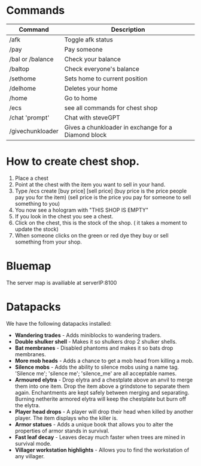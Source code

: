 # Commands
| Command      | Description |
| ----------- | ----------- |
| /afk   | Toggle afk status|
| /pay      | Pay someone |
| /bal or /balance   | Check your balance|
| /baltop   | Check everyone's balance|
| /sethome   | Sets home to current position|
| /delhome   | Deletes your home|
| /home   | Go to home|
| /ecs   | see all commands for chest shop|
| /chat 'prompt'   | Chat with steveGPT|
| /givechunkloader  | Gives a chunkloader in exchange for a Diamond block|

# How to create chest shop.
1. Place a chest
2. Point at the chest with the item you want to sell in your hand.
3. Type /ecs create [buy price] [sell price] (buy price is the price people pay you for the item) (sell price is the price you pay for someone to sell something to you)
4. You now see a hologram with "THIS SHOP IS EMPTY"
5. If you look in the chest you see a chest.
6. Click on the chest, this is the stock of the shop. ( it takes a moment to update the stock)
7. When someone clicks on the green or red dye they buy or sell something from your shop.

# Bluemap
The server map is availiable at serverIP:8100

# Datapacks
We have the following datapacks installed:

* **Wandering trades** - Adds miniblocks to wandering traders.
* **Double shulker shell** - Makes it so shulkers drop 2 shulker shells.
* **Bat membranes** - Disabled phantoms and makes it so bats drop membranes.
* **More mob heads** - Adds a chance to get a mob head from killing a mob.
* **Silence mobs** - Adds the ability to silence mobs using a name tag. 'Silence me'; 'silence me'; 'silence_me' are all acceptable names.
* **Armoured elytra** - Drop elytra and a chestplate above an anvil to merge them into one item. Drop the item above a grindstone to separate them again. Enchantments are kept safely between merging and separating. Burning netherite armored elytra will keep the chestplate but burn off the elytra.
* **Player head drops** - A player will drop their head when killed by another player. The item displays who the killer is.
* **Armor statues** - Adds a unique book that allows you to alter the properties of armor stands in survival.
* **Fast leaf decay** - Leaves decay much faster when trees are mined in survival mode.
* **Villager workstation highlights** - Allows you to find the workstation of any villager.
